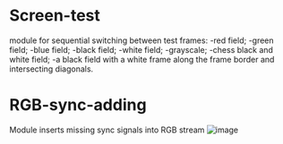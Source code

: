 # Screen-test
module for sequential switching between test frames: 
-red field;
-green field;
-blue field;
-black field;
-white field;
-grayscale;
-chess black and white field;
-a black field with a white frame along the frame border and intersecting diagonals.

# RGB-sync-adding
Module inserts missing sync signals into RGB stream
![image](https://user-images.githubusercontent.com/65023680/209775174-2dce68a2-aaef-4598-a600-237a84cfe58f.png)
